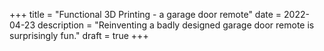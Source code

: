 +++
title = "Functional 3D Printing - a garage door remote"
date = 2022-04-23
description = "Reinventing a badly designed garage door remote is surprisingly fun."
draft = true
+++